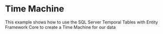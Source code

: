 # Time Machine

This example shows how to use the SQL Server Temporal Tables with Entity Framework Core to create a Time Machine for our data
